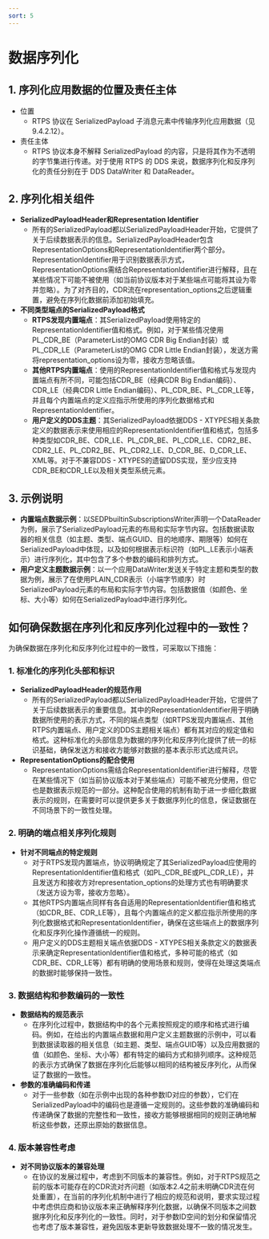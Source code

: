 ```yaml
---
sort: 5
---
```


# 数据序列化

## 1. 序列化应用数据的位置及责任主体
- 位置
    - RTPS 协议在 SerializedPayload 子消息元素中传输序列化应用数据（见 9.4.2.12）。
- 责任主体
    - RTPS 协议本身不解释 SerializedPayload 的内容，只是将其作为不透明的字节集进行传递。对于使用 RTPS 的 DDS 来说，数据序列化和反序列化的责任分别在于 DDS DataWriter 和 DataReader。

## 2. 序列化相关组件
 - **SerializedPayloadHeader和Representation Identifier**
     - 所有的SerializedPayload都以SerializedPayloadHeader开始，它提供了关于后续数据表示的信息。SerializedPayloadHeader包含RepresentationOptions和RepresentationIdentifier两个部分。RepresentationIdentifier用于识别数据表示方式，RepresentationOptions需结合RepresentationIdentifier进行解释，且在某些情况下可能不被使用（如当前协议版本对于某些端点可能将其设为零并忽略）。为了对齐目的，CDR流在representation_options之后逻辑重置，避免在序列化数据前添加初始填充。
 - **不同类型端点的SerializedPayload格式**
     - **RTPS发现内置端点**：其SerializedPayload使用特定的RepresentationIdentifier值和格式。例如，对于某些情况使用PL_CDR_BE（ParameterList的OMG CDR Big Endian封装）或PL_CDR_LE（ParameterList的OMG CDR Little Endian封装），发送方需将representation_options设为零，接收方忽略该值。
     - **其他RTPS内置端点**：使用的RepresentationIdentifier值和格式与发现内置端点有所不同，可能包括CDR_BE（经典CDR Big Endian编码）、CDR_LE（经典CDR Little Endian编码）、PL_CDR_BE、PL_CDR_LE等，并且每个内置端点的定义应指示所使用的序列化数据格式和RepresentationIdentifier。
     - **用户定义的DDS主题**：其SerializedPayload依据DDS - XTYPES相关条款定义的数据表示来使用相应的RepresentationIdentifier值和格式，包括多种类型如CDR_BE、CDR_LE、PL_CDR_BE、PL_CDR_LE、CDR2_BE、CDR2_LE、PL_CDR2_BE、PL_CDR2_LE、D_CDR_BE、D_CDR_LE、XML等。对于不兼容DDS - XTYPES的遗留DDS实现，至少应支持CDR_BE和CDR_LE以及相关类型系统元素。

## 3. 示例说明
 - **内置端点数据示例**：以SEDPbuiltinSubscriptionsWriter声明一个DataReader为例，展示了SerializedPayload元素的布局和实际字节内容。包括数据读取器的相关信息（如主题、类型、端点GUID、目的地顺序、期限等）如何在SerializedPayload中体现，以及如何根据表示标识符（如PL_LE表示小端表示）进行序列化，其中包含了多个参数的编码和排列方式。
 - **用户定义主题数据示例**：以一个应用DataWriter发送关于特定主题和类型的数据为例，展示了在使用PLAIN_CDR表示（小端字节顺序）时SerializedPayload元素的布局和实际字节内容。包括数据值（如颜色、坐标、大小等）如何在SerializedPayload中进行序列化。

## 如何确保数据在序列化和反序列化过程中的一致性？

为确保数据在序列化和反序列化过程中的一致性，可采取以下措施：

### 1. 标准化的序列化头部和标识
 - **SerializedPayloadHeader的规范作用**
     - 所有的SerializedPayload都以SerializedPayloadHeader开始，它提供了关于后续数据表示的重要信息。其中的RepresentationIdentifier用于明确数据所使用的表示方式，不同的端点类型（如RTPS发现内置端点、其他RTPS内置端点、用户定义的DDS主题相关端点）都有其对应的规定值和格式。这种标准化的头部信息为数据的序列化和反序列化提供了统一的标识基础，确保发送方和接收方能够对数据的基本表示形式达成共识。
 - **RepresentationOptions的配合使用**
     - RepresentationOptions需结合RepresentationIdentifier进行解释，尽管在某些情况下（如当前协议版本对于某些端点）可能不被充分使用，但它也是数据表示规范的一部分。这种配合使用的机制有助于进一步细化数据表示的规则，在需要时可以提供更多关于数据序列化的信息，保证数据在不同场景下的一致性处理。

### 2. 明确的端点相关序列化规则
 - **针对不同端点的特定规则**
     - 对于RTPS发现内置端点，协议明确规定了其SerializedPayload应使用的RepresentationIdentifier值和格式（如PL_CDR_BE或PL_CDR_LE），并且发送方和接收方对representation_options的处理方式也有明确要求（发送方设为零，接收方忽略）。
     - 其他RTPS内置端点同样有各自适用的RepresentationIdentifier值和格式（如CDR_BE、CDR_LE等），且每个内置端点的定义都应指示所使用的序列化数据格式和RepresentationIdentifier，确保在这些端点上的数据序列化和反序列化操作遵循统一的规则。
     - 用户定义的DDS主题相关端点依据DDS - XTYPES相关条款定义的数据表示来确定RepresentationIdentifier值和格式，多种可能的格式（如CDR_BE、CDR_LE等）都有明确的使用场景和规则，使得在处理这类端点的数据时能够保持一致性。

### 3. 数据结构和参数编码的一致性
 - **数据结构的规范表示**
     - 在序列化过程中，数据结构中的各个元素按照规定的顺序和格式进行编码。例如，在给出的内置端点数据和用户定义主题数据的示例中，可以看到数据读取器的相关信息（如主题、类型、端点GUID等）以及应用数据的值（如颜色、坐标、大小等）都有特定的编码方式和排列顺序。这种规范的表示方式确保了数据在序列化后能够以相同的结构被反序列化，从而保证了数据的一致性。
 - **参数的准确编码和传递**
     - 对于一些参数（如在示例中出现的各种参数ID对应的参数），它们在SerializedPayload中的编码也是遵循一定规则的。这些参数的准确编码和传递确保了数据的完整性和一致性，接收方能够根据相同的规则正确地解析这些参数，还原出原始的数据信息。

### 4. 版本兼容性考虑
 - **对不同协议版本的兼容处理**
     - 在协议的发展过程中，考虑到不同版本的兼容性。例如，对于RTPS规范之前的版本可能存在的CDR流对齐问题（如版本2.4之前未明确CDR流在何处重置），在当前的序列化机制中进行了相应的规范和说明，要求实现过程中考虑供应商和协议版本来正确解释序列化数据，以确保不同版本之间数据序列化和反序列化的一致性。同时，对于参数ID空间的划分和保留情况也考虑了版本兼容性，避免因版本更新导致数据处理不一致的情况发生。